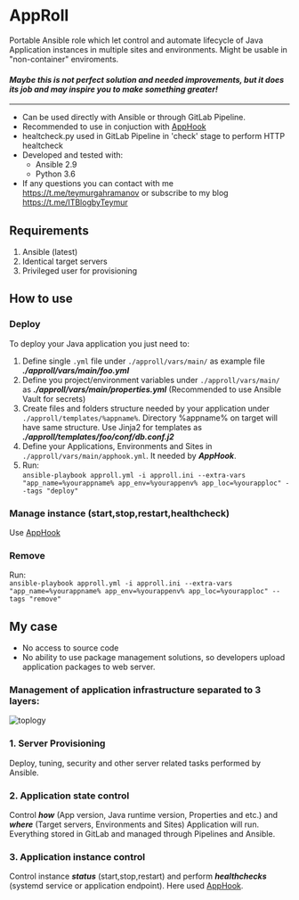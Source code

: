 # AppRoll
Portable Ansible role which let control and automate lifecycle of Java Application instances in multiple sites and environments. Might be usable in "non-container" enviroments.

#### ***Maybe this is not perfect solution and needed improvements, but it does its job and may inspire you to make something greater!***
 ___
* Can be used directly with Ansible or through GitLab Pipeline.
* Recommended to use in conjuction with [AppHook](https://github.com/teymurgahramanov/AppHook)
* healtcheck.py used in GitLab Pipeline in 'check' stage to perform HTTP healtcheck
* Developed and tested with:
    - Ansible 2.9
    - Python 3.6
* If any questions you can contact with me https://t.me/teymurgahramanov or subscribe to my blog https://t.me/ITBlogbyTeymur

## Requirements
1. Ansible (latest)
2. Identical target servers
3. Privileged user for provisioning

## How to use
### Deploy
To deploy your Java application you just need to: 
1. Define single ```.yml``` file under ```./approll/vars/main/``` as example file ***./approll/vars/main/foo.yml***
2. Define you project/environment variables under ```./approll/vars/main/``` as ***./approll/vars/main/properties.yml*** (Recommended to use Ansible Vault for secrets)
2. Create files and folders structure needed by your application under ```./approll/templates/%appname%```. Directory %appname% on target will have same structure. Use Jinja2 for templates as ***./approll/templates/foo/conf/db.conf.j2***
4. Define your Applications, Environments and Sites in ```./approll/vars/main/apphook.yml```. It needed by ***AppHook***.
3. Run: \
```ansible-playbook approll.yml -i approll.ini --extra-vars "app_name=%yourappname% app_env=%yourappenv% app_loc=%yourapploc" --tags "deploy"```

### Manage instance (start,stop,restart,healthcheck)
Use [AppHook](https://github.com/teymurgahramanov/AppHook)

### Remove
Run:\
```ansible-playbook approll.yml -i approll.ini --extra-vars "app_name=%yourappname% app_env=%yourappenv% app_loc=%yourapploc" --tags "remove"```

## My case

* No access to source code
* No ability to use package management solutions, so developers upload application packages to web server.

### Management of application infrastructure separated to 3 layers:
![toplogy](./.static/topology.png)

### 1. Server Provisioning
Deploy, tuning, security and other server related tasks performed by Ansible.
### 2. Application state control
Control ***how*** (App version, Java runtime version, Properties and etc.) and ***where*** (Target servers, Environments and Sites) Application will run. Everything stored in GitLab and managed through Pipelines and Ansible.
### 3. Application instance control
Control instance ***status*** (start,stop,restart) and perform ***healthchecks*** (systemd service or application endpoint). Here used [AppHook](https://github.com/teymurgahramanov/AppHook).
